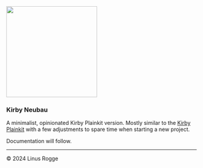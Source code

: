 <img src="https://klar.computer/kirby-neubau-banner.png" width="240">

### Kirby Neubau

A minimalist, opinionated Kirby Plainkit version. Mostly similar to the [Kirby Plainkit](https://github.com/getkirby/plainkit) with a few adjustments to spare time when starting a new project.

Documentation will follow.

---

© 2024 Linus Rogge
